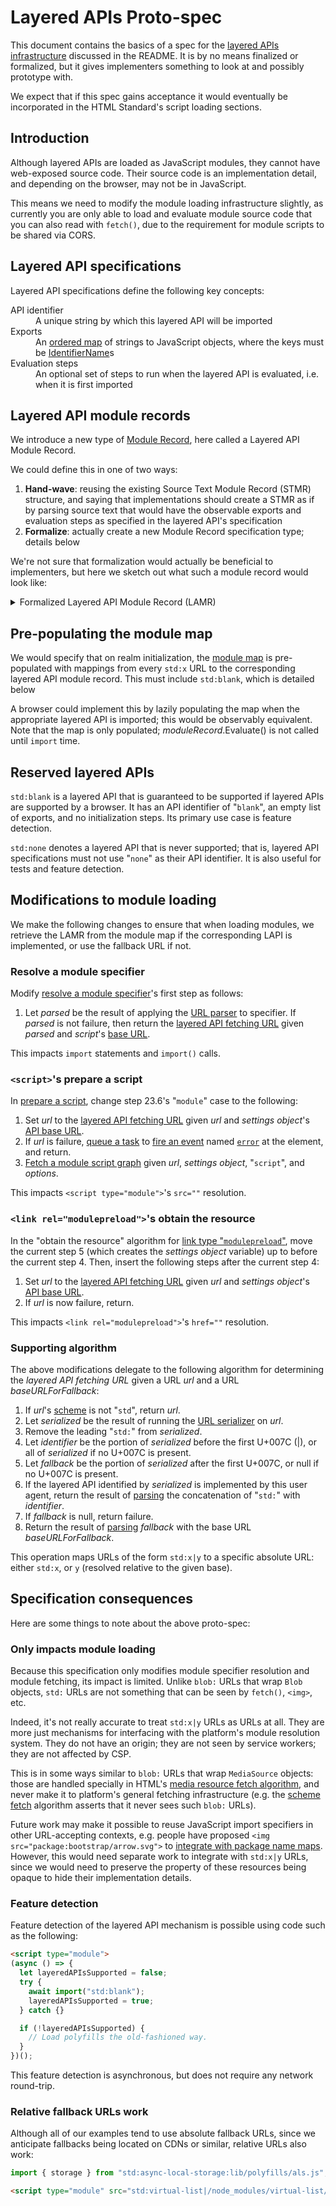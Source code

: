 # Layered APIs Proto-spec

This document contains the basics of a spec for the [layered APIs infrastructure](./README.md#part-1-the-infrastructure) discussed in the README. It is by no means finalized or formalized, but it gives implementers something to look at and possibly prototype with.

We expect that if this spec gains acceptance it would eventually be incorporated in the HTML Standard's script loading sections.

## Introduction

Although layered APIs are loaded as JavaScript modules, they cannot have web-exposed source code. Their source code is an implementation detail, and depending on the browser, may not be in JavaScript.

This means we need to modify the module loading infrastructure slightly, as currently you are only able to load and evaluate module source code that you can also read with `fetch()`, due to the requirement for module scripts to be shared via CORS.

## Layered API specifications

Layered API specifications define the following key concepts:

<dl>
  <dt id="api-identifier">API identifier
  <dd>A unique string by which this layered API will be imported

  <dt id="exports">Exports
  <dd>An <a href="https://infra.spec.whatwg.org/#ordered-map">ordered map</a> of strings to JavaScript objects, where the keys must be <a href="https://tc39.github.io/ecma262/#prod-IdentifierName">IdentifierName</a>s

  <dt id="evaluation-steps">Evaluation steps
  <dd>An optional set of steps to run when the layered API is evaluated, i.e. when it is first imported
</dl>

## Layered API module records

We introduce a new type of [Module Record](https://tc39.github.io/ecma262/#sec-abstract-module-records), here called a Layered API Module Record.

We could define this in one of two ways:

1. **Hand-wave**: reusing the existing Source Text Module Record (STMR) structure, and saying that implementations should create a STMR as if by parsing source text that would have the observable exports and evaluation steps as specified in the layered API's specification
2. **Formalize**: actually create a new Module Record specification type; details below

We're not sure that formalization would actually be beneficial to implementers, but here we sketch out what such a module record would look like:

<details>
<summary>Formalized Layered API Module Record (LAMR)</summary>

<dl>
  <dt>[[Realm]]
  <dd>Every Realm contains a full set of LAMRs

  <dt>[[Environment]]
  <dd>A synthetic Module Environment created and populated with bindings corresponding to the exports defined in the layered API's specification

  <dt>[[Namespace]]
  <dd>No special treatment needed; the ECMAScript specification machinery will lazily fill this in for us

  <dt>[[HostDefined]]
  <dd>Not used

  <dt>GetExportedNames(exportStarSet)
  <dd>Returns the list of exported names defined in the layered API's specification. (The <var>exportStarSet</var> can be ignored in our case, as layered APIs cannot participate in module cycles.)

  <dt>ResolveExport(exportName, resolveSet)
  <dd>Checks if <var>exportName</var> is present in the list of exported names defined in the layered API's specification; returns { [[Module]]: this LAMR, [[BindingName]]: <var>exportName</var> } if so, or null otherwise. (The <var>resolveSet</var> can be ignored since layered APIs cannot participate in module cycles.)

  <dt>Instantiate()
  <dd>Sets up [[Environment]] as described above

  <dt>Evaluate()
  <dd>Evaluates any setup code described in the layered API's specification
</dl>
</details>

## Pre-populating the module map

We would specify that on realm initialization, the [module map](https://html.spec.whatwg.org/multipage/webappapis.html#concept-settings-object-module-map) is pre-populated with mappings from every `std:x` URL to the corresponding layered API module record. This must include `std:blank`, which is detailed below

A browser could implement this by lazily populating the map when the appropriate layered API is imported; this would be observably equivalent. Note that the map is only populated; _moduleRecord_.Evaluate() is not called until `import` time.

## Reserved layered APIs

`std:blank` is a layered API that is guaranteed to be supported if layered APIs are supported by a browser. It has an API identifier of "`blank`", an empty list of exports, and no initialization steps. Its primary use case is feature detection.

`std:none` denotes a layered API that is never supported; that is, layered API specifications must not use "`none`" as their API identifier. It is also useful for tests and feature detection.

## Modifications to module loading

We make the following changes to ensure that when loading modules, we retrieve the LAMR from the module map if the corresponding LAPI is implemented, or use the fallback URL if not.

### Resolve a module specifier

Modify [resolve a module specifier](https://html.spec.whatwg.org/multipage/webappapis.html#resolve-a-module-specifier)'s first step as follows:

1. Let _parsed_ be the result of applying the [URL parser](https://url.spec.whatwg.org/#concept-url-parser) to specifier. If _parsed_ is not failure, then return the [layered API fetching URL](#user-content-layered-api-fetching-url) given _parsed_ and _script_'s [base URL](https://html.spec.whatwg.org/multipage/webappapis.html#concept-script-base-url).

This impacts `import` statements and `import()` calls.

### `<script>`'s prepare a script

In [prepare a script](https://html.spec.whatwg.org/multipage/scripting.html#prepare-a-script), change step 23.6's "`module`" case to the following:

1. Set _url_ to the [layered API fetching URL](#user-content-layered-api-fetching-url) given _url_ and _settings object_'s [API base URL](https://html.spec.whatwg.org/multipage/webappapis.html#api-base-url).
1. If _url_ is failure, [queue a task](https://html.spec.whatwg.org/multipage/webappapis.html#queue-a-task) to [fire an event](https://dom.spec.whatwg.org/#concept-event-fire) named [`error`](https://html.spec.whatwg.org/multipage/indices.html#event-error) at the element, and return.
1. [Fetch a module script graph](https://html.spec.whatwg.org/multipage/webappapis.html#fetch-a-module-script-tree) given _url_, _settings object_, "`script`", and _options_.

This impacts `<script type="module">`'s `src=""` resolution.

### `<link rel="modulepreload">`'s obtain the resource

In the "obtain the resource" algorithm for [link type "`modulepreload`"](https://html.spec.whatwg.org/#link-type-modulepreload), move the current step 5 (which creates the _settings object_ variable) up to before the current step 4. Then, insert the following steps after the current step 4:

1. Set _url_ to the [layered API fetching URL](#user-content-layered-api-fetching-url) given _url_ and _settings object_'s [API base URL](https://html.spec.whatwg.org/multipage/webappapis.html#api-base-url).
1. If _url_ is now failure, return.

This impacts `<link rel="modulepreload">`'s `href=""` resolution.

### Supporting algorithm

<p id="layered-api-fetching-url">The above modifications delegate to the following algorithm for determining the <dfn>layered API fetching URL</dfn> given a URL <var>url</var> and a URL <var>baseURLForFallback</var>:

1. If _url_'s [scheme](https://url.spec.whatwg.org/#concept-url-scheme) is not "`std`", return _url_.
1. Let _serialized_ be the result of running the [URL serializer](https://url.spec.whatwg.org/#concept-url-serializer) on _url_.
1. Remove the leading "`std:`" from _serialized_.
1. Let _identifier_ be the portion of _serialized_ before the first U+007C (|), or all of _serialized_ if no U+007C is present.
1. Let _fallback_ be the portion of _serialized_ after the first U+007C, or null if no U+007C is present.
1. If the layered API identified by _serialized_ is implemented by this user agent, return the result of [parsing](https://url.spec.whatwg.org/#concept-url-parser) the concatenation of "`std:`" with _identifier_.
1. If _fallback_ is null, return failure.
1. Return the result of [parsing](https://url.spec.whatwg.org/#concept-url-parser) _fallback_ with the base URL _baseURLForFallback_.

This operation maps URLs of the form `std:x|y` to a specific absolute URL: either `std:x`, or `y` (resolved relative to the given base).

## Specification consequences

Here are some things to note about the above proto-spec:

### Only impacts module loading

Because this specification only modifies module specifier resolution and module fetching, its impact is limited. Unlike `blob:` URLs that wrap `Blob` objects, `std:` URLs are not something that can be seen by `fetch()`, `<img>`, etc.

Indeed, it's not really accurate to treat `std:x|y` URLs as URLs at all. They are more just mechanisms for interfacing with the platform's module resolution system. They do not have an origin; they are not seen by service workers; they are not affected by CSP.

This is in some ways similar to `blob:` URLs that wrap `MediaSource` objects: those are handled specially in HTML's [media resource fetch algorithm](https://html.spec.whatwg.org/#concept-media-load-resource), and never make it to platform's general fetching infrastructure (e.g. the [scheme fetch](https://fetch.spec.whatwg.org/#scheme-fetch) algorithm asserts that it never sees such `blob:` URLs).

Future work may make it possible to reuse JavaScript import specifiers in other URL-accepting contexts, e.g. people have proposed `<img src="package:bootstrap/arrow.svg">` to [integrate with package name maps](https://github.com/domenic/package-name-maps/issues/23). However, this would need separate work to integrate with `std:x|y` URLs, since we would need to preserve the property of these resources being opaque to hide their implementation details.

### Feature detection

Feature detection of the layered API mechanism is possible using code such as the following:

```html
<script type="module">
(async () => {
  let layeredAPIsSupported = false;
  try {
    await import("std:blank");
    layeredAPIsSupported = true;
  } catch {}

  if (!layeredAPIsSupported) {
    // Load polyfills the old-fashioned way.
  }
})();
```

This feature detection is asynchronous, but does not require any network round-trip.

### Relative fallback URLs work

Although all of our examples tend to use absolute fallback URLs, since we anticipate fallbacks being located on CDNs or similar, relative URLs also work:

```js
import { storage } from "std:async-local-storage:lib/polyfills/als.js";
```

```html
<script type="module" src="std:virtual-list|/node_modules/virtual-list/element.mjs">
```
